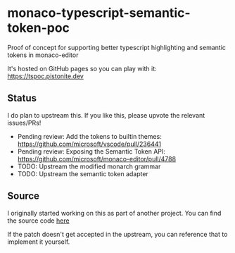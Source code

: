 # monaco-typescript-semantic-token-poc
Proof of concept for supporting better typescript highlighting and semantic tokens in monaco-editor

It's hosted on GitHub pages so you can play with it: https://tspoc.pistonite.dev

## Status
I do plan to upstream this. If you like this, please upvote the relevant issues/PRs!

- Pending review: Add the tokens to builtin themes: https://github.com/microsoft/vscode/pull/236441
- Pending review: Exposing the Semantic Token API: https://github.com/microsoft/monaco-editor/pull/4788
- TODO: Upstream the modified monarch grammar
- TODO: Upstream the semantic token adapter

## Source
I originally started working on this as part of another project. You can find the source code
[here](https://github.com/Pistonite/botw-ist/tree/a510a1b0659f84094f678cddd8c9c3dd24b068f8/packages/monaco-typescript-contrib/src)

If the patch doesn't get accepted in the upstream, you can reference that to implement it yourself.